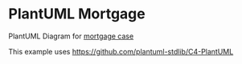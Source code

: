 # PlantUML Mortgage
PlantUML Diagram for [mortgage case](../mortgage-case-description.md)

This example uses https://github.com/plantuml-stdlib/C4-PlantUML

